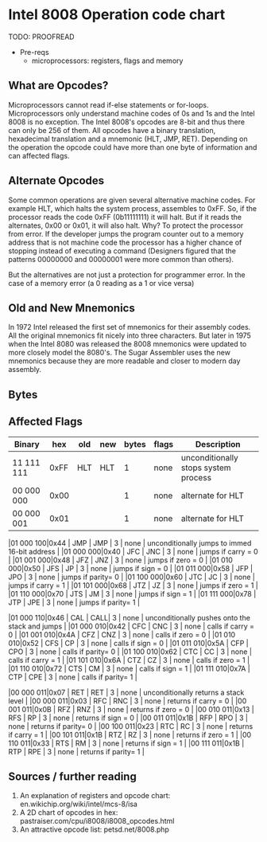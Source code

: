 Intel 8008 Operation code chart
===============================
TODO: PROOFREAD

* Pre-reqs
  * microprocessors: registers, flags and memory

What are Opcodes?
-----------------
Microprocessors cannot read if-else statements or for-loops. Microprocessors 
only understand machine codes of 0s and 1s and the Intel 8008 is no exception.
The Intel 8008's opcodes are 8-bit and thus there can only be 256 of them. 
All opcodes have a binary translation, hexadecimal translation and a mnemonic 
(HLT, JMP, RET). Depending on the operation the opcode could have more than one 
byte of information and can affected flags.

Alternate Opcodes
-----------------
Some common operations are given several alternative machine codes. For example 
HLT, which halts the system process, assembles to 0xFF. So, if the processor 
reads the code 0xFF (0b11111111) it will halt. But if it reads the alternates, 
0x00 or 0x01, it will also halt. Why? To protect the processor from error. If 
the developer jumps the program counter out to a memory address that is not 
machine code the processor has a higher chance of stopping instead of executing 
a command (Designers figured that the patterns 00000000 and 00000001 were more 
common than others).

But the alternatives are not just a protection for programmer error. In the case
of a memory error (a 0 reading as a 1 or vice versa) 

Old and New Mnemonics
---------------------
In 1972 Intel released the first set of mnemonics for their assembly codes. All
the original mnemonics fit nicely into three characters. But later in 1975 when
the Intel 8080 was released the 8008 mnemonics were updated to more closely 
model the 8080's. The Sugar Assembler uses the new mnemonics because they are 
more readable and closer to modern day assembly.

Bytes
-----


Affected Flags
--------------

|  Binary  | hex | old | new | bytes | flags | Description                                        |
|----------|-----|-----|-----|-------|-------|----------------------------------------------------|
|11 111 111|0xFF | HLT | HLT |   1   | none  | unconditionally stops system process               |
|00 000 000|0x00 |     |     |   1   | none  | alternate for HLT                                  |
|00 000 001|0x01 |     |     |   1   | none  | alternate for HLT                                  |

|01 000 100|0x44 | JMP | JMP |   3   | none  | unconditionally jumps to immed 16-bit address      |
|01 000 000|0x40 | JFC | JNC |   3   | none  | jumps if carry = 0                                 |
|01 001 000|0x48 | JFZ | JNZ |   3   | none  | jumps if zero  = 0                                 |
|01 010 000|0x50 | JFS | JP  |   3   | none  | jumps if sign  = 0                                 |
|01 011 000|0x58 | JFP | JPO |   3   | none  | jumps if parity= 0                                 |
|01 100 000|0x60 | JTC | JC  |   3   | none  | jumps if carry = 1                                 |
|01 101 000|0x68 | JTZ | JZ  |   3   | none  | jumps if zero  = 1                                 |
|01 110 000|0x70 | JTS | JM  |   3   | none  | jumps if sign  = 1                                 |
|01 111 000|0x78 | JTP | JPE |   3   | none  | jumps if parity= 1                                 |

|01 000 110|0x46 | CAL | CALL|   3   | none  | unconditionally pushes onto the stack and jumps    |
|01 000 010|0x42 | CFC | CNC |   3   | none  | calls if carry = 0                                 |
|01 001 010|0x4A | CFZ | CNZ |   3   | none  | calls if zero  = 0                                 |
|01 010 010|0x52 | CFS | CP  |   3   | none  | calls if sign  = 0                                 |
|01 011 010|0x5A | CFP | CPO |   3   | none  | calls if parity= 0                                 |
|01 100 010|0x62 | CTC | CC  |   3   | none  | calls if carry = 1                                 |
|01 101 010|0x6A | CTZ | CZ  |   3   | none  | calls if zero  = 1                                 |
|01 110 010|0x72 | CTS | CM  |   3   | none  | calls if sign  = 1                                 |
|01 111 010|0x7A | CTP | CPE |   3   | none  | calls if parity= 1                                 |

|00 000 011|0x07 | RET | RET |   3   | none  | unconditionally returns a stack level              |
|00 000 011|0x03 | RFC | RNC |   3   | none  | returns if carry = 0                               |
|00 001 011|0x0B | RFZ | RNZ |   3   | none  | returns if zero  = 0                               |
|00 010 011|0x13 | RFS | RP  |   3   | none  | returns if sign  = 0                               |
|00 011 011|0x1B | RFP | RPO |   3   | none  | returns if parity= 0                               |
|00 100 011|0x23 | RTC | RC  |   3   | none  | returns if carry = 1                               |
|00 101 011|0x1B | RTZ | RZ  |   3   | none  | returns if zero  = 1                               |
|00 110 011|0x33 | RTS | RM  |   3   | none  | returns if sign  = 1                               |
|00 111 011|0x1B | RTP | RPE |   3   | none  | returns if parity= 1                               |

Sources / further reading
-------------------------
1. An explanation of registers and opcode chart: en.wikichip.org/wiki/intel/mcs-8/isa
2. A 2D chart of opcodes in hex: pastraiser.com/cpu/i8008/i8008_opcodes.html
3. An attractive opcode list: petsd.net/8008.php

